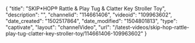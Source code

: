 {
    "title": "SKIP*HOP&reg; Rattle &amp; Play Tug &amp; Clatter Key Stroller Toy",
    "description": "",
    "channelid": "114661406",
    "videoid": "109963602",
    "date_created": "1502517864",
    "date_modified": "1504801813",
    "type": "captivate",
    "layout": "channelVideo",
    "url": "\/latest-videos\/skip-hop-rattle-play-tug-clatter-key-stroller-toy\/114661406-109963602"
}